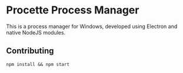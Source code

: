 # Procette Process Manager

This is a process manager for Windows, developed using Electron and native NodeJS modules.

## Contributing

````
npm install && npm start
````

